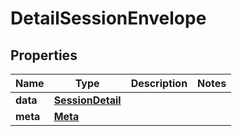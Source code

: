 

# DetailSessionEnvelope


## Properties

| Name | Type | Description | Notes |
|------------ | ------------- | ------------- | -------------|
|**data** | [**SessionDetail**](SessionDetail.md) |  |  |
|**meta** | [**Meta**](Meta.md) |  |  |



